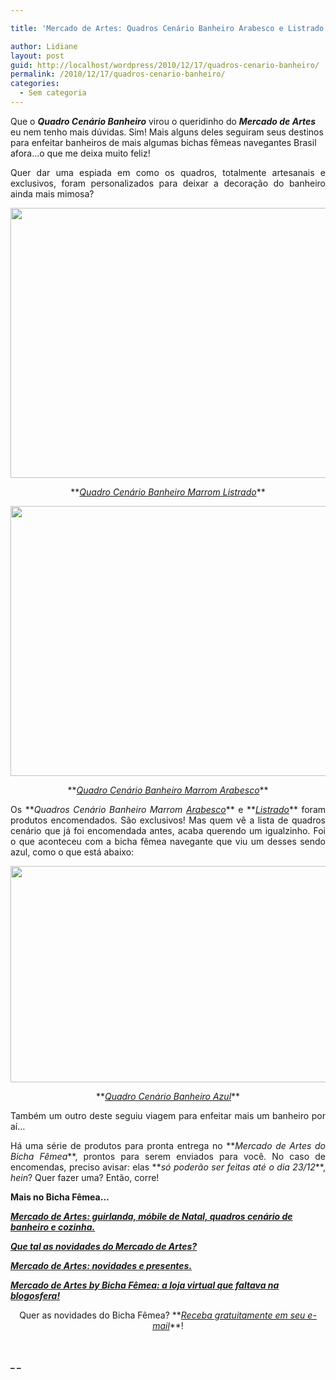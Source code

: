 ```yaml
---

title: 'Mercado de Artes: Quadros Cenário Banheiro Arabesco e Listrado.'

author: Lidiane
layout: post
guid: http://localhost/wordpress/2010/12/17/quadros-cenario-banheiro/
permalink: /2010/12/17/quadros-cenario-banheiro/
categories:
  - Sem categoria
---
```

Que o **_Quadro Cenário Banheiro_** virou o queridinho do **_Mercado de Artes_** eu nem tenho mais dúvidas. Sim! Mais alguns deles seguiram seus destinos para enfeitar banheiros de mais algumas bichas fêmeas navegantes Brasil afora…o que me deixa muito feliz!

<p style="text-align: justify;">
  Quer dar uma espiada em como os quadros, totalmente artesanais e exclusivos, foram personalizados para deixar a decoração do banheiro ainda mais mimosa?
</p>

<!--more-->

<p style="text-align: center;">
  <a href="http://www.trololodemulher.com.br/blog/wp-content/uploads/2010/12/Quadro-Cenario-Banheiro-Marrom-Listrado.jpg"><img class="alignnone size-full wp-image-5654" title="Quadro Cenário Banheiro Marrom Listrado" src="http://www.trololodemulher.com.br/blog/wp-content/uploads/2010/12/Quadro-Cenario-Banheiro-Marrom-Listrado.jpg" alt="" width="648" height="432" /></a>
</p>

<p style="text-align: center;">
  **<em><a href="http://www.trololodemulher.com.br/loja/2010/12/16/quadro-cenario-banheiro-3/" target="_blank">Quadro Cenário Banheiro Marrom Listrado</a></em>**
</p>

<p style="text-align: center;">
  <a href="http://www.trololodemulher.com.br/blog/wp-content/uploads/2010/12/Quadro-Cenario-Banheiro-Marrom-Arabesco.jpg"><img class="alignnone size-full wp-image-5655" title="Quadro Cenário Banheiro Marrom Arabesco" src="http://www.trololodemulher.com.br/blog/wp-content/uploads/2010/12/Quadro-Cenario-Banheiro-Marrom-Arabesco.jpg" alt="" width="648" height="432" /></a>
</p>

<p style="text-align: center;">
  **<em><a href="http://www.trololodemulher.com.br/loja/2010/12/16/quadro-cenario-banheiro-2/" target="_blank">Quadro Cenário Banheiro Marrom Arabesco</a></em>**
</p>

<p style="text-align: justify;">
  Os **<em>Quadros Cenário Banheiro Marrom </em><a href="http://www.trololodemulher.com.br/loja/2010/12/16/quadro-cenario-banheiro-2/" target="_blank"><em>Arabesco</em></a>** e **<em><a href="http://www.trololodemulher.com.br/loja/2010/12/16/quadro-cenario-banheiro-3/" target="_blank">Listrado</a></em>** foram produtos encomendados. São exclusivos! Mas quem vê a lista de quadros cenário que já foi encomendada antes, acaba querendo um igualzinho. Foi o que aconteceu com a bicha fêmea navegante que viu um desses sendo azul, como o que está abaixo:
</p>

<p style="text-align: center;">
  <a href="http://www.trololodemulher.com.br/blog/wp-content/uploads/2010/12/Quadro-Cenario-Banheiro.jpg"><img class="alignnone size-full wp-image-5658" title="Quadro Cenário Banheiro" src="http://www.trololodemulher.com.br/blog/wp-content/uploads/2010/12/Quadro-Cenario-Banheiro.jpg" alt="" width="518" height="346" /></a>
</p>

<p style="text-align: center;">
  **<em><a href="http://www.trololodemulher.com.br/loja/2010/09/07/quadro-cenario-banheiro/" target="_blank">Quadro Cenário Banheiro Azul</a></em>**
</p>

<p style="text-align: justify;">
  Também um outro deste seguiu viagem para enfeitar mais um banheiro por aí…
</p>

<p style="text-align: justify;">
  Há uma série de produtos para pronta entrega no **<em>Mercado de Artes do Bicha Fêmea</em>**, prontos para serem enviados para você. No caso de encomendas, preciso avisar: elas **<em>só poderão ser feitas até o dia 23/12</em>**, <em>hein</em>? Quer fazer uma? Então, corre!
</p>

**Mais no Bicha Fêmea…**

**_[Mercado de Artes: guirlanda, móbile de Natal, quadros cenário de banheiro e cozinha.](http://www.trololodemulher.com.br/2010/11/19/novidades-artesanato/)_**

**_[Que tal as novidades do Mercado de Artes?](http://www.trololodemulher.com.br/2010/10/22/presente-natal-mercado-artes/)_**

**_[Mercado de Artes: novidades e presentes.](http://www.trololodemulher.com.br/2010/10/01/mercado-de-artes-novidades/)_**

**_[Mercado de Artes by Bicha Fêmea: a loja virtual que faltava na blogosfera!](http://www.trololodemulher.com.br/2010/09/20/loja-virtual-bicha-femea/)_**

<p style="text-align: center;">
  Quer as novidades do Bicha Fêmea? **<em><a href="http://feedburner.google.com/fb/a/mailverify?uri=blogbichafemea&loc=pt_BR">Receba gratuitamente em seu e-mail</a></em>**!
</p>

<p style="text-align: center;">
   
</p>

**_ _**